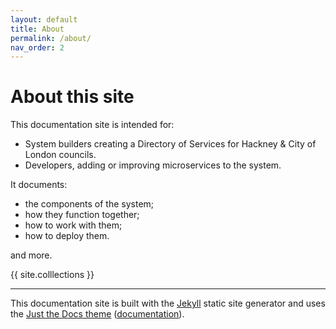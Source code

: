 ```yaml
---
layout: default
title: About
permalink: /about/
nav_order: 2
---
```

# About this site

This documentation site is intended for:

- System builders creating a Directory of Services for Hackney & City of London councils.
- Developers, adding or improving microservices to the system.

It documents:

- the components of the system;
- how they function together;
- how to work with them;
- how to deploy them.

and more.

{{ site.colllections }}

---

This documentation site is built with the [Jekyll](https://jekyllrb.com/) static site generator and uses the [Just the Docs theme](https://jekyllthemes.io/theme/just-the-docs) ([documentation](https://pmarsceill.github.io/just-the-docs/)).
